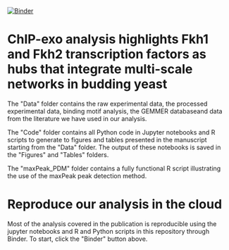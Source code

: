[![Binder](https://mybinder.org/badge.svg)](https://mybinder.org/v2/gh/barberislab/ChIP-exo_Fkh1_Fkh2/master)

# ChIP-exo analysis highlights Fkh1 and Fkh2 transcription factors as hubs that integrate multi-scale networks in budding yeast

The "Data" folder contains the raw experimental data, the processed experimental data, binding motif analysis, the GEMMER databaseand data from the literature we have used in our analysis.

The "Code" folder contains all Python code in Jupyter notebooks and R scripts to generate to figures and tables presented in the manuscript starting from the "Data" folder. The output of these notebooks is saved in the "Figures" and "Tables" folders.

The "maxPeak_PDM" folder contains a fully functional R script illustrating the use of the maxPeak peak detection method. 

# Reproduce our analysis in the cloud

Most of the analysis covered in the publication is reproducible using the jupyter notebooks and R and Python scripts in this repository through Binder. To start, click the "Binder" button above.
